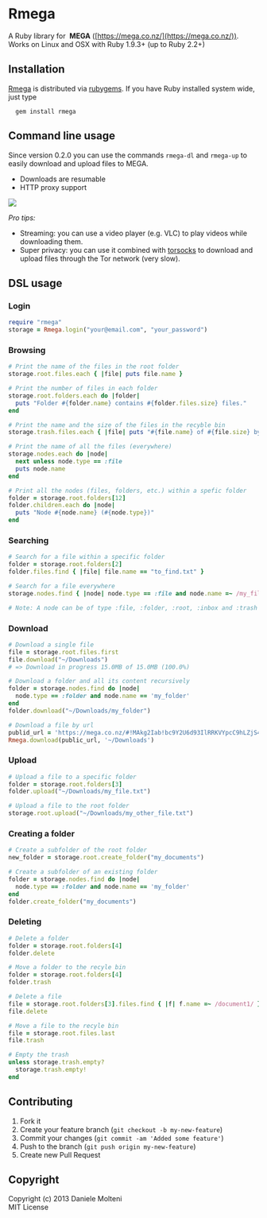 # Rmega

A Ruby library for <img src="https://mega.co.nz/favicon.ico" alt=""/> **MEGA** ([https://mega.co.nz/](https://mega.co.nz/)).
Works on Linux and OSX with Ruby 1.9.3+ (up to Ruby 2.2+)

## Installation

  [Rmega](https://rubygems.org/gems/rmega) is distributed via [rubygems](https://rubygems.org/gems/rmega). If you have Ruby installed system wide, just type

```
  gem install rmega
```

## Command line usage

Since version 0.2.0 you can use the commands `rmega-dl` and `rmega-up` to easily download and upload files to MEGA.

 * Downloads are resumable
 * HTTP proxy support

<img src="https://i.imgur.com/VVl55wj.gif"/>

*Pro tips:* 

* Streaming: you can use a video player (e.g. VLC) to play videos while downloading them.
* Super privacy: you can use it combined with [torsocks](https://github.com/dgoulet/torsocks/) to download and upload files through the Tor network (very slow).

## DSL usage

### Login

```ruby
require "rmega"
storage = Rmega.login("your@email.com", "your_password")
```

### Browsing

```ruby
# Print the name of the files in the root folder
storage.root.files.each { |file| puts file.name }

# Print the number of files in each folder
storage.root.folders.each do |folder|
  puts "Folder #{folder.name} contains #{folder.files.size} files."
end

# Print the name and the size of the files in the recyble bin
storage.trash.files.each { |file| puts "#{file.name} of #{file.size} bytes" }

# Print the name of all the files (everywhere)
storage.nodes.each do |node|
  next unless node.type == :file
  puts node.name
end

# Print all the nodes (files, folders, etc.) within a spefic folder
folder = storage.root.folders[12]
folder.children.each do |node|
  puts "Node #{node.name} (#{node.type})"
end
```

### Searching

```ruby
# Search for a file within a specific folder
folder = storage.root.folders[2]
folder.files.find { |file| file.name == "to_find.txt" }

# Search for a file everywhere
storage.nodes.find { |node| node.type == :file and node.name =~ /my_file/i }

# Note: A node can be of type :file, :folder, :root, :inbox and :trash
```

### Download

```ruby
# Download a single file
file = storage.root.files.first
file.download("~/Downloads")
# => Download in progress 15.0MB of 15.0MB (100.0%)

# Download a folder and all its content recursively
folder = storage.nodes.find do |node|
  node.type == :folder and node.name == 'my_folder'
end
folder.download("~/Downloads/my_folder")

# Download a file by url
publid_url = 'https://mega.co.nz/#!MAkg2Iab!bc9Y2U6d93IlRRKVYpcC9hLZjS4G278OPdH6nTFPDNQ'
Rmega.download(public_url, '~/Downloads')
```

### Upload

```ruby
# Upload a file to a specific folder
folder = storage.root.folders[3]
folder.upload("~/Downloads/my_file.txt")

# Upload a file to the root folder
storage.root.upload("~/Downloads/my_other_file.txt")
```

### Creating a folder

```ruby
# Create a subfolder of the root folder
new_folder = storage.root.create_folder("my_documents")

# Create a subfolder of an existing folder
folder = storage.nodes.find do |node|
  node.type == :folder and node.name == 'my_folder'
end
folder.create_folder("my_documents")
```

### Deleting

```ruby
# Delete a folder
folder = storage.root.folders[4]
folder.delete

# Move a folder to the recyle bin
folder = storage.root.folders[4]
folder.trash

# Delete a file
file = storage.root.folders[3].files.find { |f| f.name =~ /document1/ }
file.delete

# Move a file to the recyle bin
file = storage.root.files.last
file.trash

# Empty the trash
unless storage.trash.empty?
  storage.trash.empty!
end
```

## Contributing

1. Fork it
2. Create your feature branch (`git checkout -b my-new-feature`)
3. Commit your changes (`git commit -am 'Added some feature'`)
4. Push to the branch (`git push origin my-new-feature`)
5. Create new Pull Request


## Copyright

Copyright (c) 2013 Daniele Molteni  
MIT License
